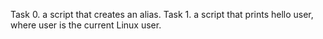 Task 0. a script that creates an alias.
Task 1.  a script that prints hello user, where user is the current Linux user.
